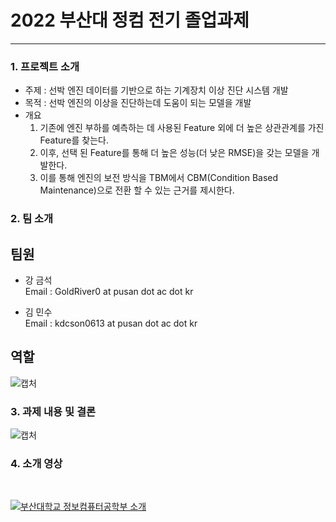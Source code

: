 # 2022 부산대 정컴 전기 졸업과제
<hr/>

### 1. 프로젝트 소개

* 주제 : 선박 엔진 데이터를 기반으로 하는 기계장치 이상 진단 시스템 개발
* 목적 : 선박 엔진의 이상을 진단하는데 도움이 되는 모델을 개발
* 개요 
    1. 기존에 엔진 부하를 예측하는 데 사용된 Feature 외에 더 높은 상관관계를 가진 Feature를 찾는다.
    2. 이후, 선택 된 Feature를 통해 더 높은 성능(더 낮은 RMSE)을 갖는 모델을 개발한다.
    3. 이를 통해 엔진의 보전 방식을 TBM에서 CBM(Condition Based Maintenance)으로 전환 할 수 있는 근거를 제시한다.

### 2. 팀 소개  
## 팀원  
* 강 금석  
Email : GoldRiver0 at pusan dot ac dot kr 

* 김 민수  
Email : kdcson0613 at pusan dot ac dot kr

## 역할   
![캡처](https://user-images.githubusercontent.com/84324994/195821371-c78db898-81ff-491f-add6-efb930aec0e7.JPG)

### 3. 과제 내용 및 결론

![캡처](https://user-images.githubusercontent.com/84324994/195822654-b9441f56-1cc6-4f22-acf3-5920edb28dfd.JPG)

### 4. 소개 영상  
<br/>

[![부산대학교 정보컴퓨터공학부 소개](http://img.youtube.com/vi/YV8P75igIwU/0.jpg)](https://www.youtube.com/watch?v=YV8P75igIwU)
